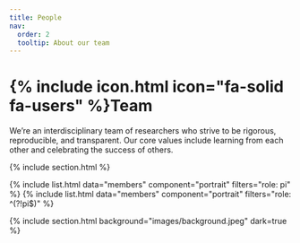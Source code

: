 ```yaml
---
title: People
nav:
  order: 2
  tooltip: About our team
---
```


# {% include icon.html icon="fa-solid fa-users" %}Team

We’re an interdisciplinary team of researchers who strive to be rigorous, reproducible, and transparent. Our core values include learning from each other and celebrating the success of others.

{% include section.html %}

{% include list.html data="members" component="portrait" filters="role: pi" %}
{% include list.html data="members" component="portrait" filters="role: ^(?!pi$)" %}

{% include section.html background="images/background.jpeg" dark=true %}
